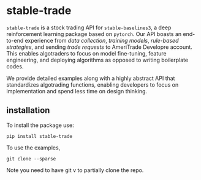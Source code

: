 # stable-trade 
`stable-trade` is a stock trading API for
`stable-baselines3`, a deep reinforcement learning package based
on `pytorch`.
Our API boasts an end-to-end experience from *data collection*,
*training models*, *rule-based strategies*, and sending
*trade requests* to AmeriTrade Developre account.
This enables algotraders to focus on model fine-tuning,
feature engineering, and deploying 
algorithms as opposed to writing boilerplate codes.

We provide detailed examples along with a highly abstract API that
standardizes algotrading functions, enabling developers to focus
on implementation and spend less time on design thinking.

## installation

To install the package use:
```buildoutcfg
pip install stable-trade
```
To use the examples,
```buildoutcfg
git clone --sparse
```

Note you need to have git v to partially clone the repo.
